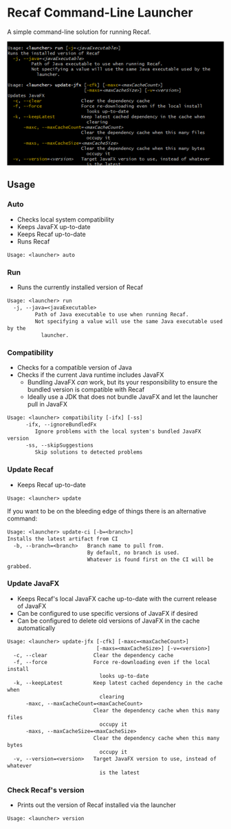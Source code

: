 # Recaf Command-Line Launcher

A simple command-line solution for running Recaf.

![screenshot](../media/preview-cli.png)

## Usage

### Auto
- Checks local system compatibility
- Keeps JavaFX up-to-date
- Keeps Recaf up-to-date
- Runs Recaf
```
Usage: <launcher> auto
```

### Run
- Runs the currently installed version of Recaf
```
Usage: <launcher> run
  -j, --java=<javaExecutable>
         Path of Java executable to use when running Recaf.
         Not specifying a value will use the same Java executable used by the
           launcher.
```

### Compatibility
- Checks for a compatible version of Java
- Checks if the current Java runtime includes JavaFX
    - Bundling JavaFX _can_ work, but its your responsibility to ensure the bundled version is compatible with Recaf
    - Ideally use a JDK that does not bundle JavaFX and let the launcher pull in JavaFX
```
Usage: <launcher> compatibility [-ifx] [-ss]
      -ifx, --ignoreBundledFx
         Ignore problems with the local system's bundled JavaFX version
      -ss, --skipSuggestions
         Skip solutions to detected problems
```

### Update Recaf
- Keeps Recaf up-to-date
```
Usage: <launcher> update
```
If you want to be on the bleeding edge of things there is an alternative command:
```
Usage: <launcher> update-ci [-b=<branch>]
Installs the latest artifact from CI
  -b, --branch=<branch>   Branch name to pull from.
                          By default, no branch is used.
                          Whatever is found first on the CI will be grabbed.
```

### Update JavaFX
- Keeps Recaf's local JavaFX cache up-to-date with the current release of JavaFX
- Can be configured to use specific versions of JavaFX if desired
- Can be configured to delete old versions of JavaFX in the cache automatically
```
Usage: <launcher> update-jfx [-cfk] [-maxc=<maxCacheCount>]
                             [-maxs=<maxCacheSize>] [-v=<version>]
  -c, --clear               Clear the dependency cache
  -f, --force               Force re-downloading even if the local install
                              looks up-to-date
  -k, --keepLatest          Keep latest cached dependency in the cache when
                              clearing
      -maxc, --maxCacheCount=<maxCacheCount>
                            Clear the dependency cache when this many files
                              occupy it
      -maxs, --maxCacheSize=<maxCacheSize>
                            Clear the dependency cache when this many bytes
                              occupy it
  -v, --version=<version>   Target JavaFX version to use, instead of whatever
                              is the latest
```

### Check Recaf's version
- Prints out the version of Recaf installed via the launcher
```
Usage: <launcher> version
```